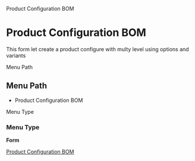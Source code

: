 
Product Configuration BOM
# Product Configuration BOM


This form let create a product configure with multy level using options and variants

Menu Path
## Menu Path



- Product Configuration BOM

Menu Type
### Menu Type

**Form**


[Product Configuration BOM](../../functional-guide/form/form-product-configuration-bom.md)